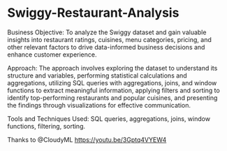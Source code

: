 # Swiggy-Restaurant-Analysis

Business Objective: To analyze the Swiggy dataset and gain valuable insights into restaurant ratings, cuisines, menu categories, pricing, and other relevant factors to drive data-informed business decisions and enhance customer experience.

Approach: The approach involves exploring the dataset to understand its structure and variables, performing statistical calculations and aggregations, utilizing SQL queries with aggregations, joins, and window functions to extract meaningful information, applying filters and sorting to identify top-performing restaurants and popular cuisines, and presenting the findings through visualizations for effective communication.

Tools and Techniques Used: SQL queries, aggregations, joins, window functions, filtering, sorting.

Thanks to @CloudyML https://youtu.be/3Gptq4VYEW4
